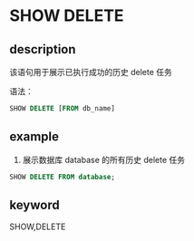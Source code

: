 # SHOW DELETE

## description

该语句用于展示已执行成功的历史 delete 任务

语法：

```sql
SHOW DELETE [FROM db_name]
```

## example

1. 展示数据库 database 的所有历史 delete 任务

```sql
SHOW DELETE FROM database;
```

## keyword

SHOW,DELETE
